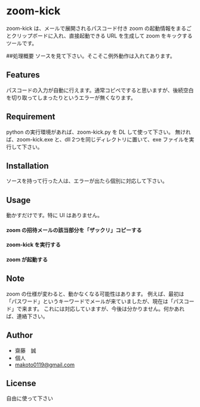 # zoom-kick
zoom-kick は、メールで展開されるパスコード付き zoom の起動情報をまるごとクリップボードに入れ、直接起動できる URL を生成して zoom をキックするツールです。

##処理概要
ソースを見て下さい。そこそこ例外動作は入れてあります。

## Features
パスコードの入力が自動に行えます。通常コピペですると思いますが、後続空白を切り取ってしまったりというエラーが無くなります。

## Requirement
python の実行環境があれば、zoom-kick.py を DL して使って下さい。
無ければ、zoom-kick.exe と、dll 2つを同じディレクトリに置いて、exe ファイルを実行して下さい。

## Installation
ソースを持って行った人は、エラーが出たら個別に対応して下さい。

## Usage
動かすだけです。特に UI はありません。
#### zoom の招待メールの該当部分を「ザックリ」コピーする
#### zoom-kick を実行する
#### zoom が起動する

## Note
zoom の仕様が変わると、動かなくなる可能性はあります。
例えば、最初は「パスワード」というキーワードでメールが来ていましたが、現在は「パスコード」で来ます。
これには対応していますが、今後は分かりません。何かあれば、連絡下さい。

## Author
* 齋藤　誠
* 個人
* makoto0119@gmail.com

## License
自由に使って下さい
